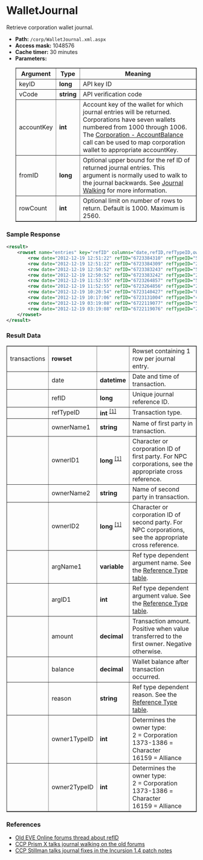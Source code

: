 # WalletJournal
Retrieve corporation wallet journal.

* __Path:__ ``/corp/WalletJournal.xml.aspx``
* __Access mask:__ 1048576
* __Cache timer:__ 30 minutes
* __Parameters:__
    <table border="1">
        <tbody>
            <tr>
                <th>Argument</th>
                <th>Type</th>
                <th>Meaning</th>
            </tr>
            <tr>
                <td>keyID</td>
                <td><strong>long</strong></td>
                <td>API key ID</td>
            </tr>
            <tr>
                <td>vCode</td>
                <td><strong>string</strong></td>
                <td>API verification code</td>
            </tr>
            <tr>
                <td>accountKey</td>
                <td><strong>int</strong></td>
                <td>
                Account key of the wallet for which journal entries will be returned.  Corporations have seven wallets numbered from 1000 through 1006.
                The <a href="corp_accountbalance.html">Corporation - AccountBalance</a> call can be used to map corporation wallet to appropriate accountKey.
                </td>
            </tr>
            <tr>
                <td>fromID</td>
                <td><strong>long</strong></td>
                <td>
                Optional upper bound for the ref ID of returned journal entries.  This argument is normally used to walk to the journal backwards.
                See <a href="../intro.html#journal-walking">Journal Walking</a> for more information.
                </td>
            </tr>
            <tr>
                <td>rowCount</td>
                <td><strong>int</strong></td>
                <td>
                Optional limit on number of rows to return.  Default is 1000.  Maximum is 2560.
                </td>
            </tr>
        </tbody>
    </table>

### Sample Response

```xml
<result>
    <rowset name="entries" key="refID" columns="date,refID,refTypeID,ownerName1,ownerID1,ownerName2,ownerID2,argName1,argID1,amount,balance,reason,owner1TypeID,owner2TypeID">
        <row date="2012-12-19 12:51:22" refID="6723384310" refTypeID="54" ownerName1="trek apace" ownerID1="90251444" ownerName2="Secure Commerce Commission" ownerID2="1000132" argName1="" argID1="0" amount="-17700.00" balance="7140579224.62" reason="" owner1TypeID="1373" owner2TypeID="2" />
        <row date="2012-12-19 12:51:22" refID="6723384309" refTypeID="2" ownerName1="Ilasia Lynn" ownerID1="92690397" ownerName2="trek apace" ownerID2="90251444" argName1="2682037889" argID1="0" amount="1180000.00" balance="7140596924.62" reason="" owner1TypeID="1385" owner2TypeID="1373" />
        <row date="2012-12-19 12:50:52" refID="6723383243" refTypeID="54" ownerName1="trek apace" ownerID1="90251444" ownerName2="Secure Commerce Commission" ownerID2="1000132" argName1="" argID1="0" amount="-26550.00" balance="7139416924.62" reason="" owner1TypeID="1373" owner2TypeID="2" />
        <row date="2012-12-19 12:50:52" refID="6723383242" refTypeID="2" ownerName1="Ilasia Lynn" ownerID1="92690397" ownerName2="trek apace" ownerID2="90251444" argName1="2682037615" argID1="0" amount="1770000.00" balance="7139443474.62" reason="" owner1TypeID="1385" owner2TypeID="1373" />
        <row date="2012-12-19 11:52:55" refID="6723264857" refTypeID="54" ownerName1="trek apace" ownerID1="90251444" ownerName2="Secure Commerce Commission" ownerID2="1000132" argName1="" argID1="0" amount="-42300.00" balance="7137673474.62" reason="" owner1TypeID="1373" owner2TypeID="2" />
        <row date="2012-12-19 11:52:55" refID="6723264856" refTypeID="2" ownerName1="Pacak Zanjoahir" ownerID1="90500646" ownerName2="trek apace" ownerID2="90251444" argName1="2682011072" argID1="0" amount="2820000.00" balance="7137715774.62" reason="" owner1TypeID="1373" owner2TypeID="1373" />
        <row date="2012-12-19 10:20:54" refID="6723140427" refTypeID="80" ownerName1="reygar burnt" ownerID1="1801683792" ownerName2="Secure Commerce Commission" ownerID2="1000132" argName1="62440569" argID1="0" amount="-10000.00" balance="7134895774.62" reason="" owner1TypeID="1376" owner2TypeID="2" />
        <row date="2012-12-19 10:17:06" refID="6723131004" refTypeID="46" ownerName1="trek apace" ownerID1="90251444" ownerName2="Secure Commerce Commission" ownerID2="1000132" argName1="EVE System" argID1="1" amount="-100.00" balance="7134905774.62" reason="" owner1TypeID="1373" owner2TypeID="2" />
        <row date="2012-12-19 03:19:08" refID="6722119077" refTypeID="54" ownerName1="trek apace" ownerID1="90251444" ownerName2="Secure Commerce Commission" ownerID2="1000132" argName1="" argID1="0" amount="-38070.00" balance="7134905874.62" reason="" owner1TypeID="1373" owner2TypeID="2" />
        <row date="2012-12-19 03:19:08" refID="6722119076" refTypeID="2" ownerName1="rusherl" ownerID1="1785921690" ownerName2="trek apace" ownerID2="90251444" argName1="2681763072" argID1="0" amount="2538000.00" balance="7134943944.62" reason="" owner1TypeID="1373" owner2TypeID="1373" />
    </rowset>
</result>
```

### Result Data

<table border="1">
    <tbody>
        <tr>
            <td>transactions</td>
            <td><strong>rowset</strong></td>
            <td></td>
            <td>Rowset containing 1 row per journal entry.</td>
        </tr>
        <tr>
            <td></td>
            <td>date</td>
            <td><strong>datetime</strong></td>
            <td>Date and time of transaction.</td>
        </tr>
        <tr>
            <td></td>
            <td>refID</td>
            <td><strong>long</strong></td>
            <td>Unique journal reference ID.</td>
        </tr>
        <tr>
            <td></td>
            <td>refTypeID</td>
            <td>
                <strong>int</strong>
                <sup>
                    <a href="../constants.html#reference-type">[1]</a>
                </sup>
            </td>
            <td>Transaction type.</td>
        </tr>
        <tr>
            <td></td>
            <td>ownerName1</td>
            <td><strong>string</strong></td>
            <td>Name of first party in transaction.</td>
        </tr>
        <tr>
            <td></td>
            <td>ownerID1</td>
            <td>
                <strong>long</strong>
                <sup>
                    <a href="../../sde/mssql/mssql_crpNPCCorporations.html" title="NPC Corporations table when first party is an NPC Corporation">[1]</a>
                </sup>
            </td>
            <td>Character or corporation ID of first party.  For NPC corporations, see the appropriate cross reference.</td>
        </tr>
        <tr>
            <td></td>
            <td>ownerName2</td>
            <td><strong>string</strong></td>
            <td>Name of second party in transaction.</td>
        </tr>
        <tr>
            <td></td>
            <td>ownerID2</td>
            <td>
                <strong>long</strong>
                <sup>
                    <a href="../../sde/mssql/mssql_crpNPCCorporations.html" title="NPC Corporations table when second party is an NPC Corporation">[1]</a>
                </sup>
            </td>
            <td>Character or corporation ID of second party.  For NPC corporations, see the appropriate cross reference.</td>
        </tr>
        <tr>
            <td></td>
            <td>argName1</td>
            <td><strong>variable</strong></td>
            <td>Ref type dependent argument name.  See the <a href="../constants.html#reference-type">Reference Type table</a>.</td>
        </tr>
        <tr>
            <td></td>
            <td>argID1</td>
            <td>
                <strong>int</strong>
            </td>
            <td>Ref type dependent argument value.  See the <a href="../constants.html#reference-type">Reference Type table</a>.</td>
        </tr>
        <tr>
            <td></td>
            <td>amount</td>
            <td><strong>decimal</strong></td>
            <td>Transaction amount.  Positive when value transferred to the first owner.  Negative otherwise.</td>
        </tr>
        <tr>
            <td></td>
            <td>balance</td>
            <td><strong>decimal</strong></td>
            <td>Wallet balance after transaction occurred.</td>
        </tr>
        <tr>
            <td></td>
            <td>reason</td>
            <td><strong>string</strong></td>
            <td>Ref type dependent reason.  See the <a href="../constants.html#reference-type">Reference Type table</a>.</td>
        </tr>
        <tr>
            <td></td>
            <td>owner1TypeID</td>
            <td><strong>int</strong></td>
            <td>
                Determines the owner type:<br />
                2 = Corporation<br />
                1373-1386 = Character<br />
                16159 = Alliance
            </td>
        </tr>
        <tr>
            <td></td>
            <td>owner2TypeID</td>
            <td><strong>int</strong></td>
            <td>
                Determines the owner type:<br />
                2 = Corporation<br />
                1373-1386 = Character<br />
                16159 = Alliance
            </td>
        </tr>
    </tbody>
</table>

### References

* [Old EVE Online forums thread about refID](http://oldforums.eveonline.com/?a=topic&threadID=764508)
* [CCP Prism X talks journal walking on the old forums](http://oldforums.eveonline.com/?a=topic&threadID=1453360&page=2#60)
* [CCP Stillman talks journal fixes in the Incursion 1.4 patch notes](http://oldforums.eveonline.com/?a=topic&threadID=1490703)
